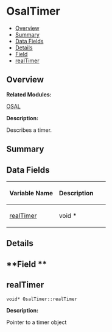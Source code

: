 # OsalTimer<a name="EN-US_TOPIC_0000001055358124"></a>

-   [Overview](#section818355111165633)
-   [Summary](#section741549746165633)
-   [Data Fields](#pub-attribs)
-   [Details](#section1751359620165633)
-   [Field](#section1363292211165633)
-   [realTimer](#ab9b7f33eab308cb96cac99c3b11d4928)

## **Overview**<a name="section818355111165633"></a>

**Related Modules:**

[OSAL](osal.md)

**Description:**

Describes a timer. 

## **Summary**<a name="section741549746165633"></a>

## Data Fields<a name="pub-attribs"></a>

<a name="table2022714465165633"></a>
<table><thead align="left"><tr id="row111756757165633"><th class="cellrowborder" valign="top" width="50%" id="mcps1.1.3.1.1"><p id="p1151522504165633"><a name="p1151522504165633"></a><a name="p1151522504165633"></a>Variable Name</p>
</th>
<th class="cellrowborder" valign="top" width="50%" id="mcps1.1.3.1.2"><p id="p2144463908165633"><a name="p2144463908165633"></a><a name="p2144463908165633"></a>Description</p>
</th>
</tr>
</thead>
<tbody><tr id="row986139058165633"><td class="cellrowborder" valign="top" width="50%" headers="mcps1.1.3.1.1 "><p id="p1552568755165633"><a name="p1552568755165633"></a><a name="p1552568755165633"></a><a href="osaltimer.md#ab9b7f33eab308cb96cac99c3b11d4928">realTimer</a></p>
</td>
<td class="cellrowborder" valign="top" width="50%" headers="mcps1.1.3.1.2 "><p id="p979860903165633"><a name="p979860903165633"></a><a name="p979860903165633"></a>void * </p>
</td>
</tr>
</tbody>
</table>

## **Details**<a name="section1751359620165633"></a>

## **Field **<a name="section1363292211165633"></a>

## realTimer<a name="ab9b7f33eab308cb96cac99c3b11d4928"></a>

```
void* OsalTimer::realTimer
```

 **Description:**

Pointer to a timer object 

